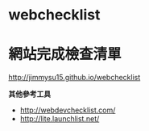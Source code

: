 # webchecklist
網站完成檢查清單
==============

http://jimmysu15.github.io/webchecklist

**其他參考工具**
- http://webdevchecklist.com/
- http://lite.launchlist.net/
